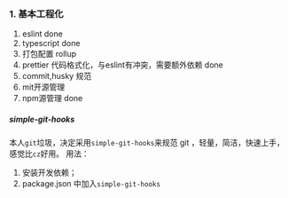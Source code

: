 

### 1. 基本工程化
1. eslint done
2. typescript done
3. 打包配置   rollup  
4. prettier  代码格式化，与eslint有冲突，需要额外依赖  done
5. commit,husky 规范 
6. mit开源管理 
7. npm源管理  done


##### simple-git-hooks
本人`git`垃圾，决定采用`simple-git-hooks`来规范 git ，轻量，简洁，快速上手，感觉比`cz`好用。
用法：
1. 安装开发依赖；
2. package.json 中加入`simple-git-hooks`


